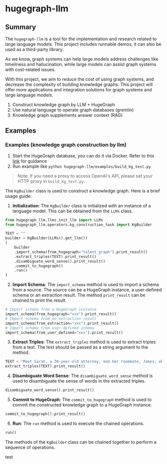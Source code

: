# hugegraph-llm

## Summary

The `hugegraph-llm` is a tool for the implementation and research related to large language models.
This project includes runnable demos, it can also be used as a third-party library.

As we know, graph systems can help large models address challenges like timeliness and hallucination,
while large models can assist graph systems with cost-related issues.

With this project, we aim to reduce the cost of using graph systems, and decrease the complexity of 
building knowledge graphs. This project will offer more applications and integration solutions for 
graph systems and large language models.
1.  Construct knowledge graph by LLM + HugeGraph
2.  Use natural language to operate graph databases (gremlin)
3.  Knowledge graph supplements answer context (RAG)

## Examples

### Examples (knowledge graph construction by llm)

1. Start the HugeGraph database, you can do it via Docker. Refer to this [link](https://hub.docker.com/r/hugegraph/hugegraph) for guidance
2. Run example like `python hugegraph-llm/examples/build_kg_test.py`
 
> Note: If you need a proxy to access OpenAI's API, please set your HTTP proxy in `build_kg_test.py`.

The `KgBuilder` class is used to construct a knowledge graph. Here is a brief usage guide:

1. **Initialization**: The `KgBuilder` class is initialized with an instance of a language model. This can be obtained from the `LLMs` class.

```python
from hugegraph_llm.llms.init_llm import LLMs
from hugegraph_llm.operators.kg_construction_task import KgBuilder

TEXT = ""
builder = KgBuilder(LLMs().get_llm())
(
    builder
    .import_schema(from_hugegraph="talent_graph").print_result()
    .extract_triples(TEXT).print_result()
    .disambiguate_word_sense().print_result()
    .commit_to_hugegraph()
    .run()
)
```

2. **Import Schema**: The `import_schema` method is used to import a schema from a source. The source can be a HugeGraph instance, a user-defined schema or an extraction result. The method `print_result` can be chained to print the result.

```python
# Import schema from a HugeGraph instance
import_schema(from_hugegraph="xxx").print_result()
# Import schema from an extraction result
import_schema(from_extraction="xxx").print_result()
# Import schema from user-defined schema
import_schema(from_user_defined="xxx").print_result()
```

3. **Extract Triples**: The `extract_triples` method is used to extract triples from a text. The text should be passed as a string argument to the method.

```python
TEXT = "Meet Sarah, a 30-year-old attorney, and her roommate, James, whom she's shared a home with since 2010."
extract_triples(TEXT).print_result()
```

4. **Disambiguate Word Sense**: The `disambiguate_word_sense` method is used to disambiguate the sense of words in the extracted triples.

```python
disambiguate_word_sense().print_result()
```

5. **Commit to HugeGraph**: The `commit_to_hugegraph` method is used to commit the constructed knowledge graph to a HugeGraph instance.

```python
commit_to_hugegraph().print_result()
```

6. **Run**: The `run` method is used to execute the chained operations.

```python
run()
```

The methods of the `KgBuilder` class can be chained together to perform a sequence of operations.

test
